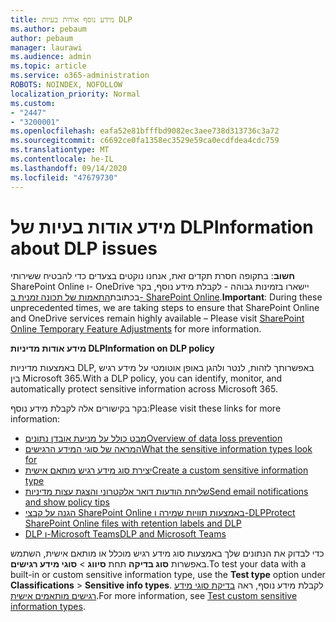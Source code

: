 ```yaml
---
title: מידע נוסף אודות בעיות DLP
ms.author: pebaum
author: pebaum
manager: laurawi
ms.audience: admin
ms.topic: article
ms.service: o365-administration
ROBOTS: NOINDEX, NOFOLLOW
localization_priority: Normal
ms.custom:
- "2447"
- "3200001"
ms.openlocfilehash: eafa52e81bfffbd9082ec3aee738d313736c3a72
ms.sourcegitcommit: c6692ce0fa1358ec3529e59ca0ecdfdea4cdc759
ms.translationtype: MT
ms.contentlocale: he-IL
ms.lasthandoff: 09/14/2020
ms.locfileid: "47679730"
---
```

# <a name="information-about-dlp-issues"></a><span data-ttu-id="d2e47-102">מידע אודות בעיות של DLP</span><span class="sxs-lookup"><span data-stu-id="d2e47-102">Information about DLP issues</span></span>

<span data-ttu-id="d2e47-103">**חשוב**: בתקופה חסרת תקדים זאת, אנחנו נוקטים בצעדים כדי להבטיח ששירותי SharePoint Online ו- OneDrive יישארו בזמינות גבוהה - לקבלת מידע נוסף, בקר בכתובת[התאמות של תכונה זמנית ב- SharePoint Online](https://aka.ms/ODSPAdjustments).</span><span class="sxs-lookup"><span data-stu-id="d2e47-103">**Important**: During these unprecedented times, we are taking steps to ensure that SharePoint Online and OneDrive services remain highly available – Please visit [SharePoint Online Temporary Feature Adjustments](https://aka.ms/ODSPAdjustments) for more information.</span></span>

<span data-ttu-id="d2e47-104">**מידע אודות מדיניות DLP**</span><span class="sxs-lookup"><span data-stu-id="d2e47-104">**Information on DLP policy**</span></span>

<span data-ttu-id="d2e47-105">באמצעות מדיניות DLP, באפשרותך לזהות, לנטר ולהגן באופן אוטומטי על מידע רגיש בין Microsoft 365.</span><span class="sxs-lookup"><span data-stu-id="d2e47-105">With a DLP policy, you can identify, monitor, and automatically protect sensitive information across Microsoft 365.</span></span>

<span data-ttu-id="d2e47-106">בקר בקישורים אלה לקבלת מידע נוסף:</span><span class="sxs-lookup"><span data-stu-id="d2e47-106">Please visit these links for more information:</span></span>

- [<span data-ttu-id="d2e47-107">מבט כולל על מניעת אובדן נתונים</span><span class="sxs-lookup"><span data-stu-id="d2e47-107">Overview of data loss prevention</span></span>](https://docs.microsoft.com/microsoft-365/compliance/data-loss-prevention-policies)
- [<span data-ttu-id="d2e47-108">המראה של סוגי המידע הרגישים</span><span class="sxs-lookup"><span data-stu-id="d2e47-108">What the sensitive information types look for</span></span>](https://docs.microsoft.com/microsoft-365/compliance/sensitive-information-type-entity-definitions)
- [<span data-ttu-id="d2e47-109">יצירת סוג מידע רגיש מותאם אישית</span><span class="sxs-lookup"><span data-stu-id="d2e47-109">Create a custom sensitive information type</span></span>](https://docs.microsoft.com/microsoft-365/compliance/create-a-custom-sensitive-information-type)
- [<span data-ttu-id="d2e47-110">שליחת הודעות דואר אלקטרוני והצגת עצות מדיניות</span><span class="sxs-lookup"><span data-stu-id="d2e47-110">Send email notifications and show policy tips</span></span>](https://docs.microsoft.com/microsoft-365/compliance/use-notifications-and-policy-tips)
- [<span data-ttu-id="d2e47-111">הגנה על קבצי SharePoint Online באמצעות תוויות שמירה ו-DLP</span><span class="sxs-lookup"><span data-stu-id="d2e47-111">Protect SharePoint Online files with retention labels and DLP</span></span>](https://docs.microsoft.com/microsoft-365/compliance/protect-sharepoint-online-files-with-office-365-labels-and-dlp)
- [<span data-ttu-id="d2e47-112">DLP ו-Microsoft Teams</span><span class="sxs-lookup"><span data-stu-id="d2e47-112">DLP and Microsoft Teams</span></span>](https://docs.microsoft.com/microsoft-365/compliance/dlp-microsoft-teams)

<span data-ttu-id="d2e47-113">כדי לבדוק את הנתונים שלך באמצעות סוג מידע רגיש מוכלל או מותאם אישית, השתמש באפשרות **סוג בדיקה** תחת **סיווג**  >  **סוגי מידע רגישים**.</span><span class="sxs-lookup"><span data-stu-id="d2e47-113">To test your data with a built-in or custom sensitive information type, use the **Test type** option under **Classifications** > **Sensitive info types**.</span></span> <span data-ttu-id="d2e47-114">לקבלת מידע נוסף, ראה [בדיקת סוגי מידע רגישים מותאמים אישית](https://docs.microsoft.com/microsoft-365/compliance/create-a-custom-sensitive-information-type#create-custom-sensitive-information-types-in-the-security--compliance-center).</span><span class="sxs-lookup"><span data-stu-id="d2e47-114">For more information, see [Test custom sensitive information types](https://docs.microsoft.com/microsoft-365/compliance/create-a-custom-sensitive-information-type#create-custom-sensitive-information-types-in-the-security--compliance-center).</span></span>